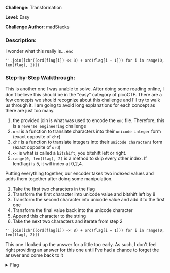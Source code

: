 **Challenge:** Transformation

**Level:** Easy

**Challenge Author:** madStacks

### Description: 
I wonder what this really is... `enc`

```
''.join([chr((ord(flag[i]) << 8) + ord(flag[i + 1])) for i in range(0, len(flag), 2)])
```

### Step-by-Step Walkthrough:
This is another one I was unable to solve. After doing some reading online, I don't believe this should be in the "easy" category of picoCTF. There are a few concepts we should recognize about this challenge and I'll try to walk us through it. I am going to avoid long explanations for each concept as there are just too many.

1. the provided join is what was used to encode the `enc` file. Therefore, this is a `reverse engineering` challenge
2. `ord` is a function to translate characters into their `unicode integer` form (exact opposite of `chr`)
3. `chr` is a function to translate integers into their `unicode characters` form (exact opposite of `ord`)
4. `<<` is what is called a `bitshift`, you bitshift left or right.
5. `range(0, len(flag), 2)` is a method to skip every other index. If len(flag) is 5, it will index at 0,2,4.

Putting everything together, our encoder takes two indexed values and adds them together after doing some manipulation.

1. Take the first two characters in the flag
2. Transform the first character into unicode value and bitshift left by 8
3. Transform the second character into unicode value and add it to the first one
4. Transform the final value back into the unicode character
5. Append this character to the string
6. Take the next two characters and iterate from step 2



```
''.join([chr((ord(flag[i]) << 8) + ord(flag[i + 1])) for i in range(0, len(flag), 2)])
```

This one I looked up the answer for a little too early. As such, I don't feel right providing an answer for this one until I've had a chance to forget the answer and come back to it

<details><summary>Flag</summary>
    <pre>
    
    </pre>
   </details>
